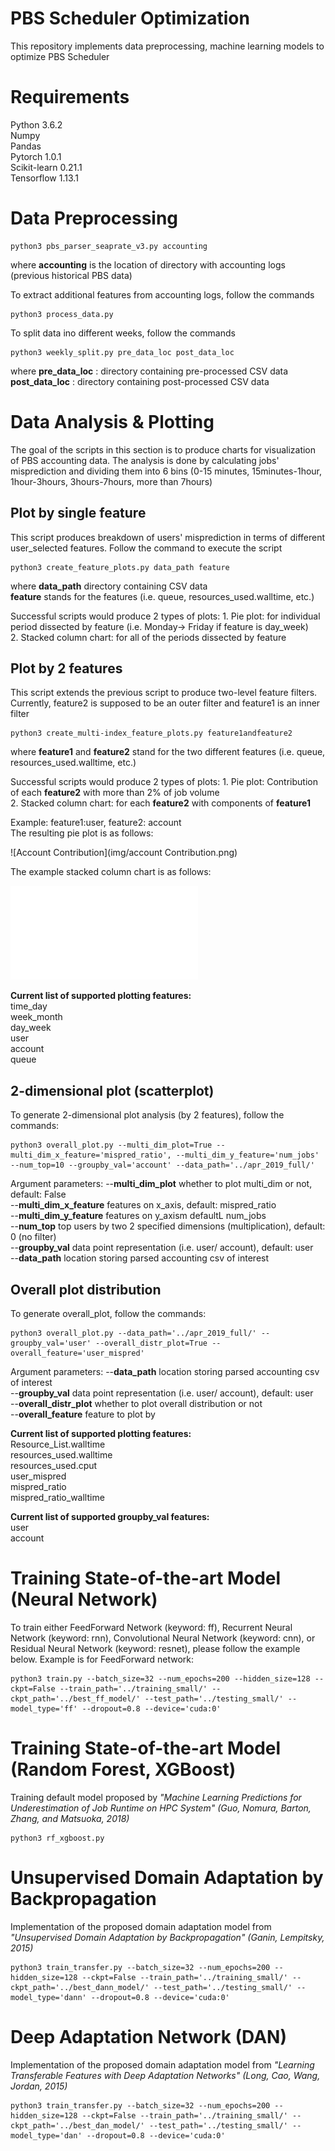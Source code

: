 # PBS Scheduler Optimization

This repository implements data preprocessing, machine learning models to optimize PBS Scheduler


# Requirements

Python 3.6.2 <br />
Numpy <br />
Pandas <br />
Pytorch 1.0.1 <br />
Scikit-learn 0.21.1 <br />
Tensorflow 1.13.1 <br />

# Data Preprocessing

```
python3 pbs_parser_seaprate_v3.py accounting
```
 where
	**accounting** is the location of directory with accounting logs (previous historical PBS data)

To extract additional features from accounting logs, follow the commands

```
python3 process_data.py
```
To split data ino different weeks, follow the commands
```
python3 weekly_split.py pre_data_loc post_data_loc
```
where **pre_data_loc** : directory containing pre-processed CSV data <br />
      **post_data_loc** : directory containing post-processed CSV data

# Data Analysis & Plotting
The goal of the scripts in this section is to produce charts for visualization of PBS accounting data. The analysis is done by calculating jobs' misprediction and dividing them into 6 bins (0-15 minutes, 15minutes-1hour, 1hour-3hours, 3hours-7hours, more than 7hours)

## Plot by single feature
This script produces breakdown of users' misprediction in terms of different user_selected features. Follow the command to execute the script
```
python3 create_feature_plots.py data_path feature
```
where
	**data_path** directory containing CSV data <br />
	**feature** stands for the features (i.e. queue, resources_used.walltime, etc.)

Successful scripts would produce 2 types of plots:
	1. Pie plot: for individual period dissected by feature (i.e. Monday-> Friday if feature is day_week) <br />
	2. Stacked column chart: for all of the periods dissected by feature 

## Plot by 2 features 
This script extends the previous script to produce two-level feature filters. Currently, feature2 is supposed to be an outer filter and feature1 is an inner filter
 ```
python3 create_multi-index_feature_plots.py feature1andfeature2
```

where **feature1** and **feature2** stand for the two different features (i.e. queue, resources_used.walltime, etc.)

Successful scripts would produce 2 types of plots:
	1. Pie plot: Contribution of each **feature2** with more than 2% of job volume <br />
	2. Stacked column chart: for each **feature2** with components of **feature1**

Example: feature1:user, feature2: account <br />
The resulting pie plot is as follows:

![Account Contribution](img/account Contribution.png)

The example stacked column chart is as follows:

![usr](img/NMMM0055.pdf)


**Current list of supported plotting features:** <br />
	time_day <br />
	week_month <br />
	day_week <br />
	user <br />
	account <br />
	queue <br />

## 2-dimensional plot (scatterplot)
To generate 2-dimensional plot analysis (by 2 features), follow the commands:
```
python3 overall_plot.py --multi_dim_plot=True --multi_dim_x_feature='mispred_ratio', --multi_dim_y_feature='num_jobs' --num_top=10 --groupby_val='account' --data_path='../apr_2019_full/'
```
Argument parameters:
 --**multi_dim_plot** whether to plot multi_dim or not, default: False <br />
 --**multi_dim_x_feature** features on x_axis, default: mispred_ratio <br />
 --**multi_dim_y_feature** features on y_axism defaultL num_jobs <br />
 --**num_top** top users by two 2 specified dimensions (multiplication), default: 0 (no filter) <br />
 --**groupby_val** data point representation (i.e. user/ account), default: user <br />
 --**data_path** location storing parsed accounting csv of interest <br />

## Overall plot distribution
To generate overall_plot, follow the commands:
```
python3 overall_plot.py --data_path='../apr_2019_full/' --groupby_val='user' --overall_distr_plot=True --overall_feature='user_mispred'
```
Argument parameters:
  --**data_path** location storing parsed accounting csv of interest <br />
  --**groupby_val** data point representation (i.e. user/ account), default: user <br />
  --**overall_distr_plot** whether to plot overall distribution or not <br />
  --**overall_feature** feature to plot by <br />

**Current list of supported plotting features:** <br />
	Resource_List.walltime <br />
	resources_used.walltime <br />
	resources_used.cput <br />
	user_mispred <br />
	mispred_ratio <br />
	mispred_ratio_walltime <br />
	
**Current list of supported groupby_val features:** <br />
	user <br />
	account <br />
# Training State-of-the-art Model (Neural Network)
To train either FeedForward Network (keyword: ff), Recurrent Neural Network (keyword: rnn), Convolutional Neural Network (keyword: cnn), or Residual Neural Network (keyword: resnet), please follow the example below. Example is for FeedForward network:

```
python3 train.py --batch_size=32 --num_epochs=200 --hidden_size=128 --ckpt=False --train_path='../training_small/' --ckpt_path='../best_ff_model/' --test_path='../testing_small/' --model_type='ff' --dropout=0.8 --device='cuda:0'
```
# Training State-of-the-art Model (Random Forest, XGBoost)
Training default model proposed by *"Machine Learning Predictions for Underestimation of Job Runtime on HPC System" (Guo, Nomura, Barton, Zhang, and Matsuoka, 2018)*

```
python3 rf_xgboost.py 
```
# Unsupervised Domain Adaptation by Backpropagation
Implementation of the proposed domain adaptation model from *"Unsupervised Domain Adaptation by Backpropagation" (Ganin, Lempitsky, 2015)*

```
python3 train_transfer.py --batch_size=32 --num_epochs=200 --hidden_size=128 --ckpt=False --train_path='../training_small/' --ckpt_path='../best_dann_model/' --test_path='../testing_small/' --model_type='dann' --dropout=0.8 --device='cuda:0'
```

# Deep Adaptation Network (DAN)
Implementation of the proposed domain adaptation model from *"Learning Transferable Features with Deep Adaptation Networks" (Long, Cao, Wang, Jordan, 2015)*

```
python3 train_transfer.py --batch_size=32 --num_epochs=200 --hidden_size=128 --ckpt=False --train_path='../training_small/' --ckpt_path='../best_dan_model/' --test_path='../testing_small/' --model_type='dan' --dropout=0.8 --device='cuda:0'
```
```

